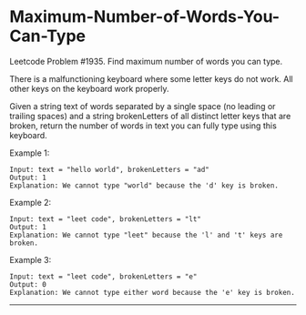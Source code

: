 # Maximum-Number-of-Words-You-Can-Type
Leetcode Problem #1935. Find maximum number of words you can type.

There is a malfunctioning keyboard where some letter keys do not work. All other keys on the keyboard work properly.

Given a string text of words separated by a single space (no leading or trailing spaces) and a string brokenLetters of all distinct letter keys that are broken, return the number of words in text you can fully type using this keyboard.

 

Example 1:
```
Input: text = "hello world", brokenLetters = "ad"
Output: 1
Explanation: We cannot type "world" because the 'd' key is broken.
```

Example 2:
```
Input: text = "leet code", brokenLetters = "lt"
Output: 1
Explanation: We cannot type "leet" because the 'l' and 't' keys are broken.
```

Example 3:
```
Input: text = "leet code", brokenLetters = "e"
Output: 0
Explanation: We cannot type either word because the 'e' key is broken.
```

---
